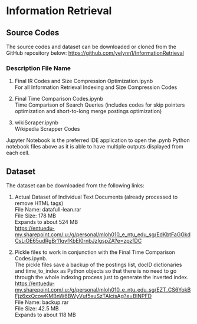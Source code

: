 # Information Retrieval

## Source Codes
The source codes and dataset can be downloaded or cloned from the GitHub repository below:
https://github.com/yelynn1/InformationRetrieval

### Description	File Name
1) Final IR Codes and Size Compression Optimization.ipynb  
For all Information Retrieval Indexing and Size Compression Codes

2) Final Time Comparison Codes.ipynb  
Time Comparison of Search Queries (includes codes for skip pointers optimization and short-to-long merge postings optimization)
 
3) wikiScraper.ipynb  
Wikipedia Scrapper Codes

Jupyter Notebook is the preferred IDE application to open the .pynb Python notebook files above as it is able to have multiple outputs displayed from each cell.

## Dataset
The dataset can be downloaded from the following links:
1) Actual Dataset of Individual Text Documents (already processed to remove HTML tags)  
   File Name: datafull-lean.rar  
   File Size: 178 MB  
   Expands to about 524 MB  
   https://entuedu-my.sharepoint.com/:u:/g/personal/mloh010_e_ntu_edu_sg/EdKbtFaGGkdCsLiOE65udRgBr11qvfKbEI0rnbJzIgspZA?e=zpzfDC

2) Pickle files to work in conjunction with the Final Time Comparison Codes.ipynb.  
   The pickle files save a backup of the postings list, docID dictionaries and time_to_index as Python objects so that there is no need    to go through the whole indexing process just to generate the inverted index.  
   https://entuedu-my.sharepoint.com/:u:/g/personal/mloh010_e_ntu_edu_sg/EZT_CS6YokBFjz6xxQcowKMBnW6BWyVuf5xuSzTAlcisAg?e=BINPFD  
   File Name: backup.rar  
   File Size: 42.5 MB  
   Expands to about 118 MB  
